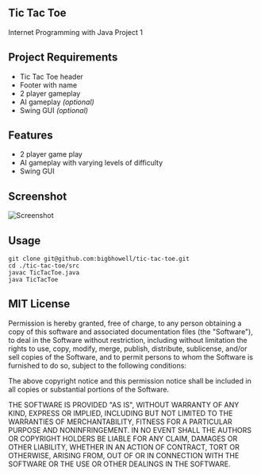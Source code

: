 Tic Tac Toe
-----------
Internet Programming with Java Project 1

Project Requirements
--------------------
- Tic Tac Toe header
- Footer with name
- 2 player gameplay
- AI gameplay *(optional)*
- Swing GUI *(optional)*

Features
--------
- 2 player game play
- AI gameplay with varying levels of difficulty
- Swing GUI

Screenshot
----------
![Screenshot](https://image.ibb.co/i9oY6d/tic_tac_toe_screenshot.png)

Usage
-----
```
git clone git@github.com:bigbhowell/tic-tac-toe.git
cd ./tic-tac-toe/src
javac TicTacToe.java
java TicTacToe
```

MIT License
-----------
Permission is hereby granted, free of charge, to any person obtaining a copy
of this software and associated documentation files (the "Software"), to deal
in the Software without restriction, including without limitation the rights
to use, copy, modify, merge, publish, distribute, sublicense, and/or sell
copies of the Software, and to permit persons to whom the Software is
furnished to do so, subject to the following conditions:

The above copyright notice and this permission notice shall be included in all
copies or substantial portions of the Software.

THE SOFTWARE IS PROVIDED "AS IS", WITHOUT WARRANTY OF ANY KIND, EXPRESS OR
IMPLIED, INCLUDING BUT NOT LIMITED TO THE WARRANTIES OF MERCHANTABILITY,
FITNESS FOR A PARTICULAR PURPOSE AND NONINFRINGEMENT. IN NO EVENT SHALL THE
AUTHORS OR COPYRIGHT HOLDERS BE LIABLE FOR ANY CLAIM, DAMAGES OR OTHER
LIABILITY, WHETHER IN AN ACTION OF CONTRACT, TORT OR OTHERWISE, ARISING FROM,
OUT OF OR IN CONNECTION WITH THE SOFTWARE OR THE USE OR OTHER DEALINGS IN THE
SOFTWARE.